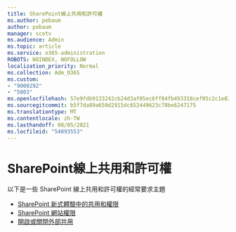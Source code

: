 ```yaml
---
title: SharePoint線上共用和許可權
ms.author: pebaum
author: pebaum
manager: scotv
ms.audience: Admin
ms.topic: article
ms.service: o365-administration
ROBOTS: NOINDEX, NOFOLLOW
localization_priority: Normal
ms.collection: Adm_O365
ms.custom:
- "9000292"
- "5803"
ms.openlocfilehash: 57e9fdb9133242cb24d3af05ec6ff84fb493318cef05c2c1e82b147c3c9ebd5e
ms.sourcegitcommit: b5f7da89a650d2915dc652449623c78be6247175
ms.translationtype: MT
ms.contentlocale: zh-TW
ms.lasthandoff: 08/05/2021
ms.locfileid: "54093553"
---
```

# <a name="sharepoint-online-sharing-and-permissions"></a>SharePoint線上共用和許可權

以下是一些 SharePoint 線上共用和許可權的經常要求主題

- [SharePoint 新式體驗中的共用和權限](https://docs.microsoft.com/sharepoint/modern-experience-sharing-permissions)
- [SharePoint 網站權限](https://docs.microsoft.com/sharepoint/customize-sharepoint-site-permissions)
- [開啟或關閉外部共用](https://docs.microsoft.com/sharepoint/turn-external-sharing-on-or-off)